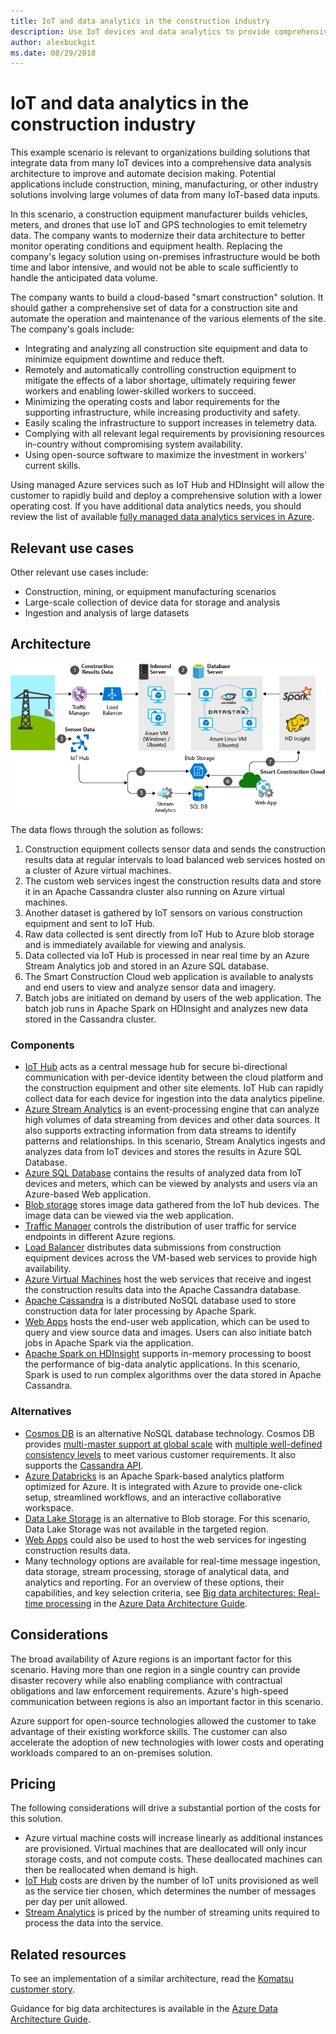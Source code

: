 ```yaml
---
title: IoT and data analytics in the construction industry
description: Use IoT devices and data analytics to provide comprehensive management and operation of construction projects.
author: alexbuckgit
ms.date: 08/29/2018
---
```


# IoT and data analytics in the construction industry

This example scenario is relevant to organizations building solutions that integrate data from many IoT devices into a comprehensive data analysis architecture to improve and automate decision making. Potential applications include construction, mining, manufacturing, or other industry solutions involving large volumes of data from many IoT-based data inputs.

In this scenario, a construction equipment manufacturer builds vehicles, meters, and drones that use IoT and GPS technologies to emit telemetry data. The company wants to modernize their data architecture to better monitor operating conditions and equipment health. Replacing the company's legacy solution using on-premises infrastructure would be both time and labor intensive, and would not be able to scale sufficiently to handle the anticipated data volume.

The company wants to build a cloud-based "smart construction" solution. It should gather a comprehensive set of data for a construction site and automate the operation and maintenance of the various elements of the site. The company's goals include:

* Integrating and analyzing all construction site equipment and data to minimize equipment downtime and reduce theft.
* Remotely and automatically controlling construction equipment to mitigate the effects of a labor shortage, ultimately requiring fewer workers and enabling lower-skilled workers to succeed.
* Minimizing the operating costs and labor requirements for the supporting infrastructure, while increasing productivity and safety.
* Easily scaling the infrastructure to support increases in telemetry data.
* Complying with all relevant legal requirements by provisioning resources in-country without compromising system availability.
* Using open-source software to maximize the investment in workers' current skills.

Using managed Azure services such as IoT Hub and HDInsight will allow the customer to rapidly build and deploy a comprehensive solution with a lower operating cost. If you have additional data analytics needs, you should review the list of available [fully managed data analytics services in Azure][product-category].

## Relevant use cases

Other relevant use cases include:

* Construction, mining, or equipment manufacturing scenarios
* Large-scale collection of device data for storage and analysis
* Ingestion and analysis of large datasets

## Architecture

![Architecture for IoT and data analytics in the construction industry][architecture]

The data flows through the solution as follows:

1. Construction equipment collects sensor data and sends the construction results data at regular intervals to load balanced web services hosted on a cluster of Azure virtual machines.
2. The custom web services ingest the construction results data and store it in an Apache Cassandra cluster also running on Azure virtual machines.
3. Another dataset is gathered by IoT sensors on various construction equipment and sent to IoT Hub.
4. Raw data collected is sent directly from IoT Hub to Azure blob storage and is immediately available for viewing and analysis.
5. Data collected via IoT Hub is processed in near real time by an Azure Stream Analytics job and stored in an Azure SQL database.
6. The Smart Construction Cloud web application is available to analysts and end users to view and analyze sensor data and imagery. 
7. Batch jobs are initiated on demand by users of the web application. The batch job runs in Apache Spark on HDInsight and analyzes new data stored in the Cassandra cluster. 

### Components

* [IoT Hub](/azure/iot-hub/about-iot-hub) acts as a central message hub for secure bi-directional communication with per-device identity between the cloud platform and the construction equipment and other site elements. IoT Hub can rapidly collect data for each device for ingestion into the data analytics pipeline. 
* [Azure Stream Analytics](/azure/stream-analytics/stream-analytics-introduction) is an event-processing engine that can analyze high volumes of data streaming from devices and other data sources. It also supports extracting information from data streams to identify patterns and relationships. In this scenario, Stream Analytics ingests and analyzes data from IoT devices and stores the results in Azure SQL Database. 
* [Azure SQL Database](/azure/sql-database/sql-database-technical-overview) contains the results of analyzed data from IoT devices and meters, which can be viewed by analysts and users via an Azure-based Web application. 
* [Blob storage](/azure/storage/blobs/storage-blobs-introduction) stores image data gathered from the IoT hub devices. The image data can be viewed via the web application.
* [Traffic Manager](/azure/traffic-manager/traffic-manager-overview) controls the distribution of user traffic for service endpoints in different Azure regions.
* [Load Balancer](/azure/load-balancer/load-balancer-overview) distributes data submissions from construction equipment devices across the VM-based web services to provide high availability.
* [Azure Virtual Machines](/azure/virtual-machines) host the web services that receive and ingest the construction results data into the Apache Cassandra database.
* [Apache Cassandra](https://cassandra.apache.org) is a distributed NoSQL database used to store construction data for later processing by Apache Spark.
* [Web Apps](/azure/app-service/app-service-web-overview) hosts the end-user web application, which can be used to query and view source data and images. Users can also initiate batch jobs in Apache Spark via the application.
* [Apache Spark on HDInsight](/azure/hdinsight/spark/apache-spark-overview) supports in-memory processing to boost the performance of big-data analytic applications. In this scenario, Spark is used to run complex algorithms over the data stored in Apache Cassandra.


### Alternatives

* [Cosmos DB](/azure/cosmos-db/introduction) is an alternative NoSQL database technology. Cosmos DB provides [multi-master support at global scale](/azure/cosmos-db/multi-region-writers) with [multiple well-defined consistency levels](/azure/cosmos-db/consistency-levels) to meet various customer requirements. It also supports the [Cassandra API](/azure/cosmos-db/cassandra-introduction). 
* [Azure Databricks](/azure/azure-databricks/what-is-azure-databricks) is an Apache Spark-based analytics platform optimized for Azure. It is integrated with Azure to provide one-click setup, streamlined workflows, and an interactive collaborative workspace.
* [Data Lake Storage](/azure/storage/data-lake-storage) is an alternative to Blob storage. For this scenario, Data Lake Storage was not available in the targeted region.
* [Web Apps](/azure/app-service) could also be used to host the web services for ingesting construction results data.
* Many technology options are available for real-time message ingestion, data storage, stream processing, storage of analytical data, and analytics and reporting. For an overview of these options, their capabilities, and key selection criteria, see [Big data architectures: Real-time processing](/azure/architecture/data-guide/technology-choices/real-time-ingestion) in the [Azure Data Architecture Guide](/azure/architecture/data-guide).

## Considerations

The broad availability of Azure regions is an important factor for this scenario. Having more than one region in a single country can provide disaster recovery while also enabling compliance with contractual obligations and law enforcement requirements. Azure's high-speed communication between regions is also an important factor in this scenario.

Azure support for open-source technologies allowed the customer to take advantage of their existing workforce skills. The customer can also accelerate the adoption of new technologies with lower costs and operating workloads compared to an on-premises solution. 

## Pricing

The following considerations will drive a substantial portion of the costs for this solution.

* Azure virtual machine costs will increase linearly as additional instances are provisioned. Virtual machines that are deallocated will only incur storage costs, and not compute costs. These deallocated machines can then be reallocated when demand is high.
* [IoT Hub](https://azure.microsoft.com/pricing/details/iot-hub) costs are driven by the number of IoT units provisioned as well as the service tier chosen, which determines the number of messages per day per unit allowed. 
* [Stream Analytics](https://azure.microsoft.com/pricing/details/stream-analytics) is priced by the number of streaming units required to process the data into the service.

## Related resources

To see an implementation of a similar architecture, read the [Komatsu customer story][customer-story].

Guidance for big data architectures is available in the [Azure Data Architecture Guide](/azure/architecture/data-guide).

<!-- links -->
[product-category]: https://azure.microsoft.com/product-categories/analytics/
[customer-site]: https://home.komatsu/en/
[customer-story]: https://customers.microsoft.com/story/komatsu-manufacturing-azure-iot-hub-japan
[architecture]: ./media/architecture-big-data-with-iot.png
